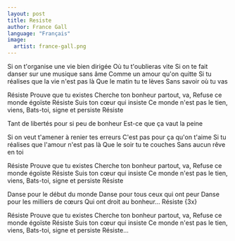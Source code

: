 ```yaml
---
layout: post
title: Resiste
author: France Gall
language: "Français"
image:
  artist: france-gall.png
---
```

Si on t'organise une vie bien dirigée
Où tu t'oublieras vite
Si on te fait danser sur une musique sans âme
Comme un amour qu'on quitte
Si tu réalises que la vie n'est pas là
Que le matin tu te lèves
Sans savoir où tu vas

Résiste
Prouve que tu existes
Cherche ton bonheur partout, va,
Refuse ce monde égoïste
Résiste
Suis ton cœur qui insiste
Ce monde n'est pas le tien, viens,
Bats-toi, signe et persiste
Résiste

Tant de libertés pour si peu de bonheur
Est-ce que ça vaut la peine


Si on veut t'amener à renier tes erreurs
C'est pas pour ça qu'on t'aime
Si tu réalises que l'amour n'est pas là
Que le soir tu te couches
Sans aucun rêve en toi

Résiste
Prouve que tu existes
Cherche ton bonheur partout, va,
Refuse ce monde égoïste
Résiste
Suis ton cœur qui insiste
Ce monde n'est pas le tien, viens,
Bats-toi, signe et persiste
Résiste

Danse pour le début du monde
Danse pour tous ceux qui ont peur
Danse pour les milliers de cœurs
Qui ont droit au bonheur...
Résiste {3x}

Résiste
Prouve que tu existes
Cherche ton bonheur partout, va,
Refuse ce monde égoïste
Résiste
Suis ton cœur qui insiste
Ce monde n'est pas le tien, viens,
Bats-toi, signe et persiste
Résiste... 
